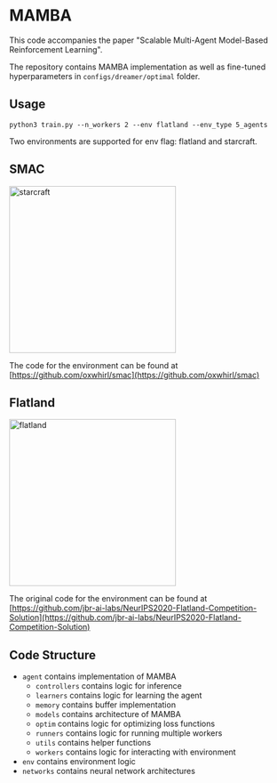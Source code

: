 # MAMBA
This code accompanies the paper "Scalable Multi-Agent Model-Based Reinforcement Learning".

The repository contains MAMBA implementation as well as fine-tuned hyperparameters in ```configs/dreamer/optimal``` folder.

## Usage

```
python3 train.py --n_workers 2 --env flatland --env_type 5_agents
```

Two environments are supported for env flag: flatland and starcraft.


## SMAC

<img height="300" alt="starcraft" src="https://user-images.githubusercontent.com/22059171/152656435-1634c15b-ca6d-4b23-9383-72fe3759b9e3.png">

The code for the environment can be found at 
[https://github.com/oxwhirl/smac](https://github.com/oxwhirl/smac)

## Flatland

<img height="300" alt="flatland" src="https://user-images.githubusercontent.com/22059171/152656405-b4ab7e6c-d691-4300-a419-a3d4288513e8.png">

The original code for the environment can be found at 
[https://github.com/jbr-ai-labs/NeurIPS2020-Flatland-Competition-Solution](https://github.com/jbr-ai-labs/NeurIPS2020-Flatland-Competition-Solution)

## Code Structure

- ```agent``` contains implementation of MAMBA 
  - ```controllers``` contains logic for inference
  - ```learners``` contains logic for learning the agent
  - ```memory``` contains buffer implementation
  - ```models``` contains architecture of MAMBA
  - ```optim``` contains logic for optimizing loss functions
  - ```runners``` contains logic for running multiple workers
  - ```utils``` contains helper functions
  - ```workers``` contains logic for interacting with environment
- ```env``` contains environment logic
- ```networks``` contains neural network architectures
